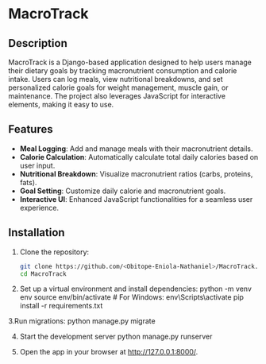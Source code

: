 # MacroTrack

## Description
MacroTrack is a Django-based application designed to help users manage their dietary goals by tracking macronutrient consumption and calorie intake. Users can log meals, view nutritional breakdowns, and set personalized calorie goals for weight management, muscle gain, or maintenance. The project also leverages JavaScript for interactive elements, making it easy to use.

## Features
- **Meal Logging**: Add and manage meals with their macronutrient details.
- **Calorie Calculation**: Automatically calculate total daily calories based on user input.
- **Nutritional Breakdown**: Visualize macronutrient ratios (carbs, proteins, fats).
- **Goal Setting**: Customize daily calorie and macronutrient goals.
- **Interactive UI**: Enhanced JavaScript functionalities for a seamless user experience.

## Installation

1. Clone the repository:
   ```bash
   git clone https://github.com/<Obitope-Eniola-Nathaniel>/MacroTrack.git
   cd MacroTrack

2. Set up a virtual environment and install dependencies:
python -m venv env
source env/bin/activate  # For Windows: env\Scripts\activate
pip install -r requirements.txt

3.Run migrations:
python manage.py migrate

4. Start the development server
python manage.py runserver

5. Open the app in your browser at http://127.0.0.1:8000/.
